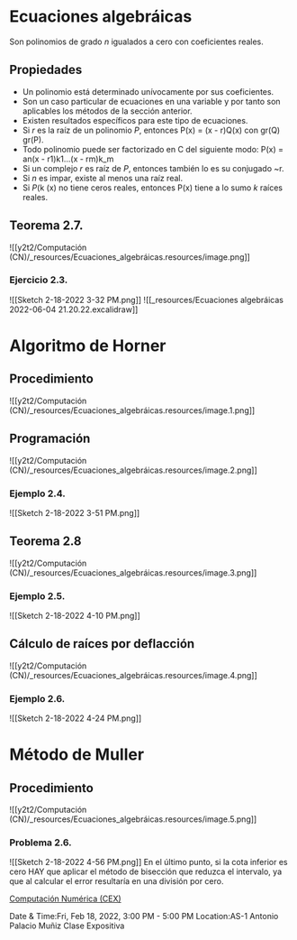 

# Ecuaciones algebráicas
Son polinomios de grado _n_ igualados a cero con coeficientes reales.


## Propiedades

* Un polinomio está determinado unívocamente por sus coeficientes.
* Son un caso particular de ecuaciones en una variable y por tanto son aplicables los métodos de la sección anterior.
* Existen resultados específicos para este tipo de ecuaciones.
* Si _r_ es la raíz de un polinomio _P_, entonces P(x) = (x - r)Q(x) con gr(Q)  gr(P).
* Todo polinomio puede ser factorizado en C del siguiente modo: P(x) = an(x - r1)k1...(x - rm)k_m
* Si un complejo _r_ es raíz de _P_, entonces también lo es su conjugado ~r.
* Si _n_ es impar, existe al menos una raíz real.
* Si _P_(k (x) no tiene ceros reales, entonces P(x) tiene a lo sumo _k_ raíces reales.



## Teorema 2.7.

![[y2t2/Computación (CN)/_resources/Ecuaciones_algebráicas.resources/image.png]]

### Ejercicio 2.3.

![[Sketch 2-18-2022 3-32 PM.png]]
![[_resources/Ecuaciones algebráicas 2022-06-04 21.20.22.excalidraw]]

# Algoritmo de Horner

## Procedimiento

![[y2t2/Computación (CN)/_resources/Ecuaciones_algebráicas.resources/image.1.png]]


## Programación

![[y2t2/Computación (CN)/_resources/Ecuaciones_algebráicas.resources/image.2.png]]


### Ejemplo 2.4.

![[Sketch 2-18-2022 3-51 PM.png]]


## Teorema 2.8

![[y2t2/Computación (CN)/_resources/Ecuaciones_algebráicas.resources/image.3.png]]


### Ejemplo 2.5.

![[Sketch 2-18-2022 4-10 PM.png]]


## Cálculo de raíces por deflacción

![[y2t2/Computación (CN)/_resources/Ecuaciones_algebráicas.resources/image.4.png]]

### Ejemplo 2.6.

![[Sketch 2-18-2022 4-24 PM.png]]


# Método de Muller

## Procedimiento

![[y2t2/Computación (CN)/_resources/Ecuaciones_algebráicas.resources/image.5.png]]


### Problema 2.6.

![[Sketch 2-18-2022 4-56 PM.png]]
En el último punto, si la cota inferior es cero HAY que aplicar el método de bisección que reduzca el intervalo, ya que al calcular el error resultaría en una división por cero.

[Computación Numérica (CEX)](https://www.google.com/calendar/event?eid=XzhkOWxjZ3JmZHByNmFzamtjNHAzNHBiNmNjcm02ZHI1NnNvNjJjajI2OHJqOG9wajYwcTZjY3I2NmdyajBkMzE2ZGlnIHVuZGVyc2NvcmViaXNAbQ)

Date & Time:Fri, Feb 18, 2022, 3:00 PM - 5:00 PM
Location:AS-1
Antonio Palacio Muñiz Clase Expositiva
